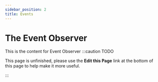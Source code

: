 ```yaml
---
sidebar_position: 2
title: Events
---
```

The Event Observer
=======================
This is the content for Event Observer
:::caution TODO

This page is unfinished, please use the **Edit this Page** link at the bottom of this page to help make it more useful.

:::
